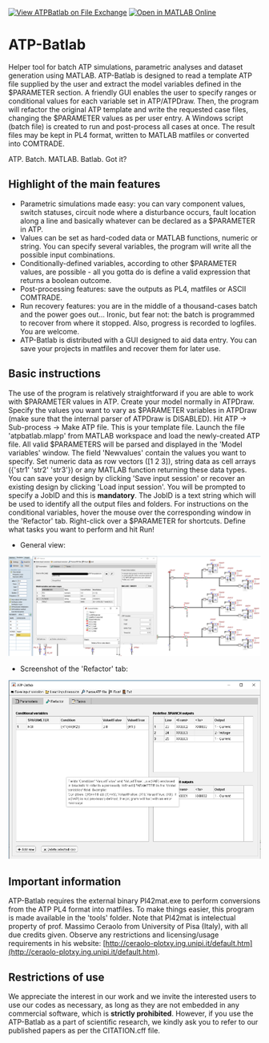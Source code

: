 [![View ATPBatlab on File Exchange](https://www.mathworks.com/matlabcentral/images/matlab-file-exchange.svg)](https://www.mathworks.com/matlabcentral/fileexchange/157621-atpbatlab) [![Open in MATLAB Online](https://www.mathworks.com/images/responsive/global/open-in-matlab-online.svg)](https://matlab.mathworks.com/open/github/v1?repo=amaurigmartins/ATPBatlab) 

# ATP-Batlab

Helper tool for batch ATP simulations, parametric analyses and dataset generation using MATLAB. ATP-Batlab is designed to read a template ATP file supplied by the user and extract the model variables defined in the $PARAMETER section. A friendly GUI enables the user to specify ranges or conditional values for each variable set in ATP/ATPDraw. Then, the program will refactor the original ATP template and write the requested case files, changing the $PARAMETER values as per user entry. A Windows script (batch file) is created to run and post-process all cases at once. The result files may be kept in PL4 format, written to MATLAB matfiles or converted into COMTRADE. 

ATP. Batch. MATLAB.  Batlab. Got it? 

## Highlight of the main features

- Parametric simulations made easy: you can vary component values, switch statuses, circuit node where a disturbance occurs, fault location along a line and basically whatever can be declared as a $PARAMETER in ATP.
- Values can be set as hard-coded data or MATLAB functions, numeric or string. You can specify several variables, the program will write all the possible input combinations.
- Conditionally-defined variables, according to other $PARAMETER values, are possible - all you gotta do is define a valid expression that returns a boolean outcome.
- Post-processing features: save the outputs as PL4, matfiles or ASCII COMTRADE.
- Run recovery features: you are in the middle of a thousand-cases batch and the power goes out... Ironic, but fear not: the batch is programmed to recover from where it stopped. Also, progress is recorded to logfiles. You are welcome.
- ATP-Batlab is distributed with a GUI designed to aid data entry. You can save your projects in matfiles and recover them for later use.

## Basic instructions

The use of the program is relatively straightforward if you are able to work with $PARAMETER values in ATP. Create your model normally in ATPDraw. Specify the values you want to vary as $PARAMETER variables in ATPDraw (make sure that the internal parser of ATPDraw is DISABLED). Hit ATP → Sub-process → Make ATP file. This is your template file. Launch the file 'atpbatlab.mlapp' from MATLAB workspace and load the newly-created ATP file. All valid $PARAMETERS will be parsed and displayed in the 'Model variables' window. The field 'Newvalues' contain the values you want to specify. Set numeric data as row vectors ([1 2 3]), string data as cell arrays ({'str1' 'str2' 'str3'}) or any MATLAB function returning these data types. You can save your design by clicking 'Save input session' or recover an existing design by clicking 'Load input session'. You will be prompted to specify a JobID and this is **mandatory**. The JobID is a text string which will be used to identify all the output files and folders. For instructions on the conditional variables, hover the mouse over the corresponding window in the 'Refactor' tab. Right-click over a $PARAMETER for shortcuts. Define what tasks you want to perform and hit Run!

- General view:
  
[![Screenshot #1](https://github.com/amaurigmartins/ATPBatlab/blob/main/Screenshot1.png?raw=true)](https://github.com/amaurigmartins/ATPBatlab/blob/main/Screenshot1.png?raw=true) 

- Screenshot of the 'Refactor' tab:
  
[![Screenshot #2](https://github.com/amaurigmartins/ATPBatlab/blob/main/Screenshot2.png?raw=true)](https://github.com/amaurigmartins/ATPBatlab/blob/main/Screenshot2.png?raw=true) 

## Important information

ATP-Batlab requires the external binary Pl42mat.exe to perform conversions from the ATP PL4 format into matfiles. To make things easier, this program is made available in the 'tools' folder. Note that Pl42mat is intelectual property of prof. Massimo Ceraolo from University of Pisa (Italy), with all due credits given. Observe any restrictions and licensing/usage requirements in his website:  [http://ceraolo-plotxy.ing.unipi.it/default.htm](http://ceraolo-plotxy.ing.unipi.it/default.htm).

## Restrictions of use

We appreciate the interest in our work and we invite the interested users to use our codes as necessary, as long as they are not embedded in any commercial software, which is **strictly prohibited**. However, if you use the ATP-Batlab as a part of scientific research, we kindly ask you to refer to our published papers as per the CITATION.cff file.


